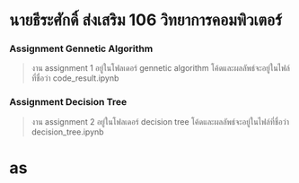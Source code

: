 # นายธีระศักดิ์ ส่งเสริม 106 วิทยาการคอมพิวเตอร์
### Assignment Gennetic  Algorithm
> งาน assignment 1 อยู่ในโฟลเดอร์ gennetic algorithm โค้ดและผลลัพธ์จะอยู่ในไฟล์ที่ชื่อว่า code_result.ipynb

### Assignment Decision Tree
> งาน assignment 2 อยู่ในโฟลเดอร์ decision tree โค้ดและผลลัพธ์จะอยู่ในไฟล์ที่ชื่อว่า decision_tree.ipynb 

# as
